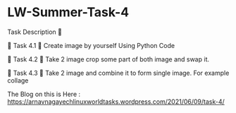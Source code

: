 # LW-Summer-Task-4

Task Description 📄

🔅 Task 4.1
📌 Create image by yourself Using Python Code 

🔅 Task 4.2
📌 Take 2 image crop some part of both image and swap it. 

🔅 Task 4.3
📌 Take 2 image and combine it to form single image. For example collage 


The Blog on this is Here : https://arnavnagayechlinuxworldtasks.wordpress.com/2021/06/09/task-4/
